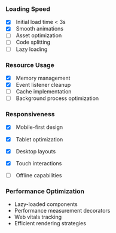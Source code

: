### Loading Speed

- [x]  Initial load time < 3s
- [x]  Smooth animations
- [ ]  Asset optimization
- [ ]  Code splitting
- [ ]  Lazy loading

### Resource Usage

- [x]  Memory management
- [x]  Event listener cleanup
- [ ]  Cache implementation
- [ ]  Background process optimization

### Responsiveness

- [x]  Mobile-first design
- [x]  Tablet optimization
- [x]  Desktop layouts
- [x]  Touch interactions
- [ ]  Offline capabilities


### Performance Optimization

- Lazy-loaded components
- Performance measurement decorators
- Web vitals tracking
- Efficient rendering strategies